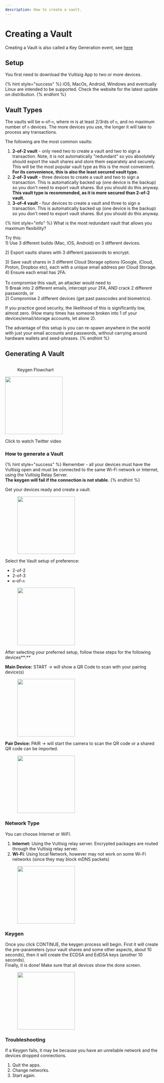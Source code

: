 ```yaml
---
description: How to create a vault.
---
```


# Creating a Vault

Creating a Vault is also called a Key Generation event, see [here](../threshold-signature-scheme/tss-actions.md#key-generation)

## Setup

You first need to download the Vultisig App to two or more devices.

{% hint style="success" %}
iOS, MacOs, Android, Windows and eventually Linux are intended to be supported. Check the website for the latest update on distribution.&#x20;
{% endhint %}

## Vault Types

The vaults will be `m`-of-`n`, where m is at least 2/3rds of `n`, and no maximum number of `n` devices. The more devices you use, the longer it will take to process any transactions.

The following are the most common vaults:

1. **2-of-2 vault** - only need two to create a vault and two to sign a transaction. Note, it is not automatically "redundant" so you absolutely should export the vault shares and store them separately and securely. This will be the most popular vault type as this is the most convenient. **For its convenience, this is also the least secured vault type.**
2. **2-of-3 vault** - three devices to create a vault and two to sign a transaction. This is automatically backed up (one device is the backup) so you don't need to export vault shares. But you should do this anyway. **This vault type is recommended, as it is more secured than 2-of-2 vault.**
3. **3-of-4 vault** - four devices to create a vault and three to sign a transaction. This is automatically backed up (one device is the backup) so you don't need to export vault shares. But you should do this anyway.



{% hint style="info" %}
What is the most redundant vault that allows you maximum flexibility?&#x20;

Try this:\
1\) Use 3 different builds (Mac, iOS, Android) on 3 different devices.&#x20;

2\) Export vaults shares with 3 different passwords to encrypt.&#x20;

3\) Save vault shares in 3 different Cloud Storage options (Google, iCloud, Proton, Dropbox etc), each with a unique email address per Cloud Storage. \
4\) Ensure each email has 2FA. \
\
To compromise this vault, an attacker would need to\
1\) Break into 2 different emails, intercept your 2FA, AND crack 2 different passwords, or\
2\) Compromise 2 different devices (get past passcodes and biometrics).

If you practice good security, the likelihood of this is significantly low, almost zero. (How many times has someone broken into 1 of your devices/email/storage accounts, let alone 2).&#x20;

The advantage of this setup is you can re-spawn anywhere in the world with just your email accounts and passwords, without carrying around hardware wallets and seed-phrases.&#x20;
{% endhint %}



## Generating A Vault

<figure><img src="../.gitbook/assets/How Keygen works.png" alt=""><figcaption><p>Keygen Flowchart</p></figcaption></figure>

[<img src="../.gitbook/assets/IMG_7263.jpeg" width="188">](https://twitter.com/iceman00008/status/1824683328085299628/video/1 "Watch video")

Click to watch Twitter video

### How to generate a Vault

{% hint style="success" %}
Remember - all your devices must have the Vultisig open and must be connected to the same Wi-Fi network or Internet, using the Vultisig Relay Server. \
**The keygen will fail if the connection is not stable.**
{% endhint %}

Get your devices ready and create a vault.

<figure><img src="../.gitbook/assets/Get Started .png" alt="" width="188"><figcaption></figcaption></figure>

Select the Vault setup of preference:&#x20;

* 2-of-2
* 2-of-3
* &#x20;`m`-of-`n`

<figure><img src="../.gitbook/assets/3.png" alt="" width="188"><figcaption></figcaption></figure>



After selecting your preferred setup, follow these steps for the following devices**:**

**Main Device:** START -> will show a QR Code to scan with your pairing device(s)

<figure><img src="../.gitbook/assets/Main Device Keygen Internet.png" alt="" width="188"><figcaption></figcaption></figure>

**Pair Device:** PAIR -> will start the camera to scan the QR code or a shared QR code can be imported.

<figure><img src="../.gitbook/assets/3.png" alt="" width="188"><figcaption></figcaption></figure>

### Network Type

You can choose Internet or WiFI.

1. **Internet:** Using the Vultisig relay server. Encrypted packages are routed through the Vultisig relay server.
2. **Wi-Fi**: Using local Network, however may not work on some Wi-Fi networks (since they may block mDNS packets)

<figure><img src="../.gitbook/assets/Main Device Keygen Internet.png" alt="" width="188"><figcaption></figcaption></figure>

### Keygen

Once you click CONTINUE, the keygen process will begin. First it will create the pre-parameters (your vault shares and some other aspects, about 10 seconds), then it will create the ECDSA and EdDSA keys (another 10 seconds). \
Finally, it is done! Make sure that all devices show the done screen.

<figure><img src="../.gitbook/assets/Keygen.png" alt="" width="188"><figcaption></figcaption></figure>

### Troubleshooting

If a Keygen fails, it may be because you have an unreliable network and the devices dropped connections.

1. Quit the apps.
2. Change networks.
3. Start again.
